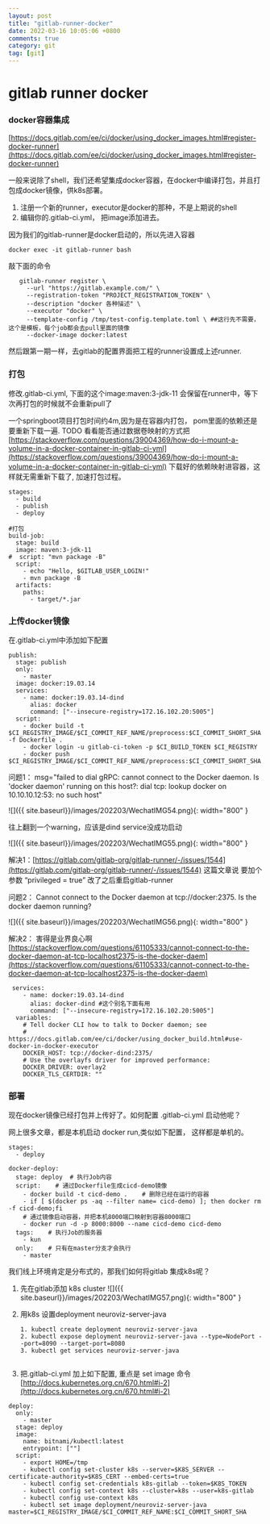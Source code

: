 ```yaml
---
layout: post
title: "gitlab-runner-docker"
date: 2022-03-16 10:05:06 +0800
comments: true
category: git
tag: [git]
---
```




#  gitlab runner docker

### docker容器集成

[https://docs.gitlab.com/ee/ci/docker/using_docker_images.html#register-docker-runner](https://docs.gitlab.com/ee/ci/docker/using_docker_images.html#register-docker-runner)

一般来说除了shell，我们还希望集成docker容器，在docker中编译打包，并且打包成docker镜像，供k8s部署。



1. 注册一个新的runner，executor是docker的那种，不是上期说的shell
2. 编辑你的.gitlab-ci.yml， 把image添加进去。





因为我们的gitlab-runner是docker启动的，所以先进入容器

```
docker exec -it gitlab-runner bash
```

敲下面的命令

```
   gitlab-runner register \
     --url "https://gitlab.example.com/" \
     --registration-token "PROJECT_REGISTRATION_TOKEN" \
     --description "docker 各种描述" \
     --executor "docker" \
     --template-config /tmp/test-config.template.toml \ ##这行先不需要，这个是模板，每个job都会去pull里面的镜像
     --docker-image docker:latest
```


然后跟第一期一样，去gitlab的配置界面把工程的runner设置成上述runner.



### 打包

修改.gitlab-ci.yml, 下面的这个image:maven:3-jdk-11 会保留在runner中，等下次再打包的时候就不会重新pull了

一个springboot项目打包时间约4m,因为是在容器内打包， pom里面的依赖还是要重新下载一遍. TODO 看看能否通过数据卷映射的方式把 [https://stackoverflow.com/questions/39004369/how-do-i-mount-a-volume-in-a-docker-container-in-gitlab-ci-yml](https://stackoverflow.com/questions/39004369/how-do-i-mount-a-volume-in-a-docker-container-in-gitlab-ci-yml) 下载好的依赖映射进容器，这样就无需重新下载了,  加速打包过程。

```
stages:
  - build
  - publish
  - deploy

#打包
build-job:
  stage: build
  image: maven:3-jdk-11
#  script: "mvn package -B"
  script:
    - echo "Hello, $GITLAB_USER_LOGIN!"
    - mvn package -B
  artifacts:
    paths:
      - target/*.jar
```





### 上传docker镜像



在.gitlab-ci.yml中添加如下配置

```
publish:
  stage: publish
  only:
    - master
  image: docker:19.03.14
  services:
    - name: docker:19.03.14-dind
      alias: docker
      command: ["--insecure-registry=172.16.102.20:5005"]
  script:
    - docker build -t $CI_REGISTRY_IMAGE/$CI_COMMIT_REF_NAME/preprocess:$CI_COMMIT_SHORT_SHA -f Dockerfile .
    - docker login -u gitlab-ci-token -p $CI_BUILD_TOKEN $CI_REGISTRY
    - docker push $CI_REGISTRY_IMAGE/$CI_COMMIT_REF_NAME/preprocess:$CI_COMMIT_SHORT_SHA

```

问题1：  msg="failed to dial gRPC: cannot connect to the Docker daemon. Is 'docker daemon' running on this host?: dial tcp: lookup docker on 10.10.10.12:53: no such host"

![]({{ site.baseurl}}/images/202203/WechatIMG54.png){: width="800" }

往上翻到一个warning，应该是dind service没成功启动

![]({{ site.baseurl}}/images/202203/WechatIMG55.png){: width="800" }

解决1：[https://gitlab.com/gitlab-org/gitlab-runner/-/issues/1544](https://gitlab.com/gitlab-org/gitlab-runner/-/issues/1544) 这篇文章说 要加个参数 “privileged = true” 改了之后重启gitlab-runner


问题2： Cannot connect to the Docker daemon at tcp://docker:2375. Is the docker daemon running?

![]({{ site.baseurl}}/images/202203/WechatIMG56.png){: width="800" }

解决2： 害得是业界良心啊 [https://stackoverflow.com/questions/61105333/cannot-connect-to-the-docker-daemon-at-tcp-localhost2375-is-the-docker-daem](https://stackoverflow.com/questions/61105333/cannot-connect-to-the-docker-daemon-at-tcp-localhost2375-is-the-docker-daem)

```
 services:
    - name: docker:19.03.14-dind
      alias: docker-dind #这个别名下面有用
      command: ["--insecure-registry=172.16.102.20:5005"]
  variables:
    # Tell docker CLI how to talk to Docker daemon; see
    # https://docs.gitlab.com/ee/ci/docker/using_docker_build.html#use-docker-in-docker-executor
    DOCKER_HOST: tcp://docker-dind:2375/
    # Use the overlayfs driver for improved performance:
    DOCKER_DRIVER: overlay2
    DOCKER_TLS_CERTDIR: ""
```





### 部署

现在docker镜像已经打包并上传好了。如何配置 .gitlab-ci.yml 启动他呢？

网上很多文章，都是本机启动 docker run,类似如下配置， 这样都是单机的。

```
stages:
  - deploy

docker-deploy:
  stage: deploy  # 执行Job内容
  script:    # 通过Dockerfile生成cicd-demo镜像
    - docker build -t cicd-demo .    # 删除已经在运行的容器
    - if [ $(docker ps -aq --filter name= cicd-demo) ]; then docker rm -f cicd-demo;fi
    # 通过镜像启动容器，并把本机8000端口映射到容器8000端口
    - docker run -d -p 8000:8000 --name cicd-demo cicd-demo
  tags:    # 执行Job的服务器
    - kun
  only:    # 只有在master分支才会执行
    - master
```

我们线上环境肯定是分布式的，那我们如何将gitlab 集成k8s呢？


1. 先在gitlab添加 k8s cluster  ![]({{ site.baseurl}}/images/202203/WechatIMG57.png){: width="800" }

2. 用k8s 设置deployment  neuroviz-server-java 

   ```
   1. kubectl create deployment neuroviz-server-java 
   2. kubectl expose deployment neuroviz-server-java --type=NodePort --port=8090 --target-port=8080
   3. kubectl get services neuroviz-server-java
   
   
   ```

   

3. 把.gitlab-ci.yml 加上如下配置,  重点是 set image 命令 [http://docs.kubernetes.org.cn/670.html#i-2](http://docs.kubernetes.org.cn/670.html#i-2)

```
deploy:
  only:
    - master
  stage: deploy
  image:     
    name: bitnami/kubectl:latest
    entrypoint: [""]
  script:
    - export HOME=/tmp
    - kubectl config set-cluster k8s --server=$K8S_SERVER --certificate-authority=$K8S_CERT --embed-certs=true
    - kubectl config set-credentials k8s-gitlab --token=$K8S_TOKEN
    - kubectl config set-context k8s --cluster=k8s --user=k8s-gitlab
    - kubectl config use-context k8s
    - kubectl set image deployment/neuroviz-server-java master=$CI_REGISTRY_IMAGE/$CI_COMMIT_REF_NAME:$CI_COMMIT_SHORT_SHA

```



